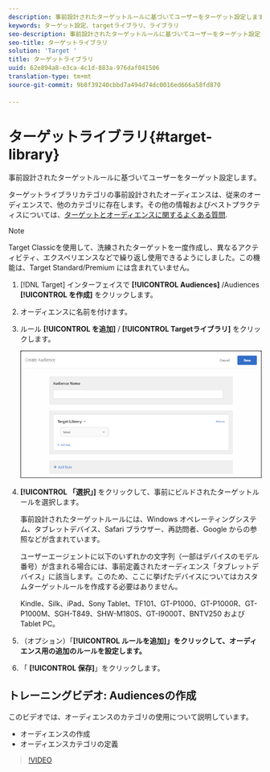 ```yaml
---
description: 事前設計されたターゲットルールに基づいてユーザーをターゲット設定します。
keywords: ターゲット設定、targetライブラリ、ライブラリ
seo-description: 事前設計されたターゲットルールに基づいてユーザーをターゲット設定します。
seo-title: ターゲットライブラリ
solution: 'Target '
title: ターゲットライブラリ
uuid: 62e894a8-e3ca-4c1d-883a-976daf041506
translation-type: tm+mt
source-git-commit: 9b8f39240cbbd7a494d74dc0016ed666a58fd870

---
```



# ターゲットライブラリ{#target-library}

事前設計されたターゲットルールに基づいてユーザーをターゲット設定します。

ターゲットライブラリカテゴリの事前設計されたオーディエンスは、従来のオーディエンスで、他のカテゴリに存在します。その他の情報およびベストプラクティスについては、[ターゲットとオーディエンスに関するよくある質問](../../../c-target/c-troubleshooting-targets-and-audiences/troubleshooting-targets-and-audiences.md#concept_C4EE4B8F4840430CBD798D579A8F208D).

>[!NOTE]
>
>Target Classicを使用して、洗練されたターゲットを一度作成し、異なるアクティビティ、エクスペリエンスなどで繰り返し使用できるようにしました。この機能は、Target Standard/Premium には含まれていません。

1. [!DNL Target] インターフェイスで **[!UICONTROL Audiences]** /Audiences **[!UICONTROL を作成]** をクリックします。
1. オーディエンスに名前を付けます。
1. ルール **[!UICONTROL を追加]** / **[!UICONTROL Targetライブラリ]** をクリックします。

   ![](assets/target_library.png)

1. **[!UICONTROL 「選択」]** をクリックして、事前にビルドされたターゲットルールを選択します。

   事前設計されたターゲットルールには、Windows オペレーティングシステム、タブレットデバイス、Safari ブラウザー、再訪問者、Google からの参照などが含まれています。

   ユーザーエージェントに以下のいずれかの文字列（一部はデバイスのモデル番号）が含まれる場合には、事前定義されたオーディエンス「タブレットデバイス」に該当します。このため、ここに挙げたデバイスについてはカスタムターゲットルールを作成する必要はありません。

   Kindle、Silk、iPad、Sony Tablet、TF101、GT-P1000、GT-P1000R、GT-P1000M、SGH-T849、SHW-M180S、GT-I9000T、BNTV250 および Tablet PC。

1. （オプション）「**[!UICONTROL ルールを追加]」をクリックして、オーディエンス用の追加のルールを設定します。**
1. 「 **[!UICONTROL 保存]**」をクリックします。

## トレーニングビデオ: Audiencesの作成

このビデオでは、オーディエンスのカテゴリの使用について説明しています。

* オーディエンスの作成
* オーディエンスカテゴリの定義

>[!VIDEO](https://video.tv.adobe.com/v/17392)
